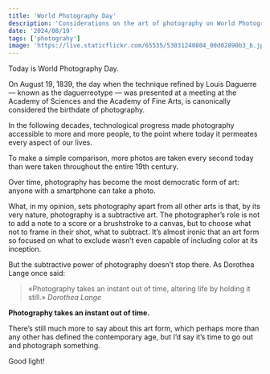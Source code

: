 ```yaml
---
title: 'World Photography Day'
description: 'Considerations on the art of photography on World Photography Day.'
date: '2024/08/19'
tags: ['photograhy']
image: 'https://live.staticflickr.com/65535/53031240804_00d02890b3_b.jpg'
---
```


Today is World Photography Day.

On August 19, 1839, the day when the technique refined by Louis Daguerre — known as the daguerreotype — was presented at a meeting at the Academy of Sciences and the Academy of Fine Arts, is canonically considered the birthdate of photography.

In the following decades, technological progress made photography accessible to more and more people, to the point where today it permeates every aspect of our lives.

To make a simple comparison, more photos are taken every second today than were taken throughout the entire 19th century.

Over time, photography has become the most democratic form of art: anyone with a smartphone can take a photo.

What, in my opinion, sets photography apart from all other arts is that, by its very nature, photography is a subtractive art. The photographer’s role is not to add a note to a score or a brushstroke to a canvas, but to choose what not to frame in their shot, what to subtract. It’s almost ironic that an art form so focused on what to exclude wasn’t even capable of including color at its inception.

But the subtractive power of photography doesn’t stop there. As Dorothea Lange once said:

> «Photography takes an instant out of time, altering life by holding it still.»
> <cite>Dorothea Lange</cite>

**Photography takes an instant out of time.**

There’s still much more to say about this art form, which perhaps more than any other has defined the contemporary age, but I’d say it’s time to go out and photograph something.

Good light!
